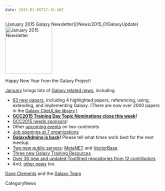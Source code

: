 ```yaml
---
date: 2015-01-05T17:15:40Z
---
```

<div class='newsItemHeader'>[January 2015 Galaxy Newsletter](/News/2015_01GalaxyUpdate)</div>

<div class='right'>
<a href='/GalaxyUpdates/2015_01'><img src='/Images/Logos/GalaxyUpdate200.png' alt='January 2015 Newsletter' width=150 /></a>
</div>

Happy New Year from the Galaxy Project!

[January](/GalaxyUpdates/2015_01) brings lots of [Galaxy related news](/GalaxyUpdates/2015_01), including

* [63 new papers](/GalaxyUpdates/2015_01#new-papers), including 4 highlighted papers, referencing, using, extending, and implementing Galaxy.  (There are now over 2000 papers in the [Galaxy CiteULike library](http://www.citeulike.org/group/16008/).)
* **[GCC2015 Training Day Topic Nominations close this week](/GalaxyUpdates/2015_01#training-day-topic-nominations-close-6-january)!**
* [GCC2015 needs sponsors](/GalaxyUpdates/2015_01#call-for-sponsors)!
* Other [upcoming events](/GalaxyUpdates/2015_01#other-events) on two continents
* [Job openings at 7 organizations](/GalaxyUpdates/2015_01#whos-hiring)
* **[GalaxyAdmins is back](/GalaxyUpdates/2015_01#galaxyadmins-is-back)!**  Please tell what times work best for the next meetup.
* [Two new public servers](/GalaxyUpdates/2015_01#new-public-servers): [MetaNET](/GalaxyUpdates/2015_01#metanet) and [VectorBase](/GalaxyUpdates/2015_01#vectorbase-galaxy).
* [Three new Galaxy Training Resources](/GalaxyUpdates/2015_01#galaxy-community-hubs)
* [Over 30 new and updated ToolShed repositories from 12 contributors](/GalaxyUpdates/2014_12#toolshed-contributions)
* And, [other news](/GalaxyUpdates/2014_12#other-news) too.

[Dave Clements](/DaveClements) and the [Galaxy Team](/GalaxyTeam)


CategoryNews
